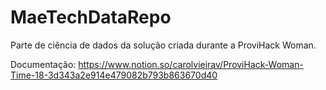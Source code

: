 # MaeTechDataRepo
Parte de ciência de dados da solução criada durante a ProviHack Woman.

Documentação:
https://www.notion.so/carolvieirav/ProviHack-Woman-Time-18-3d343a2e914e479082b793b863670d40

